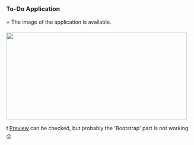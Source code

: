 ### To-Do Application

:star: The image of the application is available. 
  
<img src="https://user-images.githubusercontent.com/75277382/184558792-876eea1a-fb9f-4ce5-b927-574b8d52a9e9.gif" width="487" height="235" />


  
:exclamation: [Preview](https://feyzadc.github.io/Todo-App/) can be checked, but probably the 'Bootstrap' part is not working :confused:
